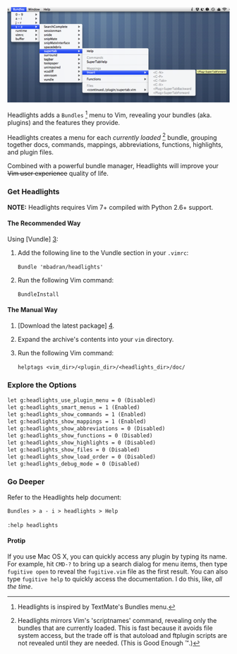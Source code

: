 ![Headlights in Action][2]

Headlights adds a `Bundles` [^1] menu to Vim, revealing your bundles (aka.
plugins) and the features they provide.

Headlights creates a menu for each _currently loaded_ [^2] bundle, grouping
together docs, commands, mappings, abbreviations, functions, highlights, and
plugin files.

Combined with a powerful bundle manager, Headlights will improve your ~~Vim
user experience~~ quality of life.

### Get Headlights

__NOTE:__ Headlights requires Vim 7+ compiled with Python 2.6+ support.

#### The Recommended Way

Using [Vundle] [3]:

1. Add the following line to the Vundle section in your `.vimrc`:

    `Bundle 'mbadran/headlights'`

2. Run the following Vim command:

    `BundleInstall`

#### The Manual Way

1. [Download the latest package] [4].

2. Expand the archive's contents into your `vim` directory.

3. Run the following Vim command:

    `helptags <vim_dir>/<plugin_dir>/<headlights_dir>/doc/`

### Explore the Options

    let g:headlights_use_plugin_menu = 0 (Disabled)
    let g:headlights_smart_menus = 1 (Enabled)
    let g:headlights_show_commands = 1 (Enabled)
    let g:headlights_show_mappings = 1 (Enabled)
    let g:headlights_show_abbreviations = 0 (Disabled)
    let g:headlights_show_functions = 0 (Disabled)
    let g:headlights_show_highlights = 0 (Disabled)
    let g:headlights_show_files = 0 (Disabled)
    let g:headlights_show_load_order = 0 (Disabled)
    let g:headlights_debug_mode = 0 (Disabled)

### Go Deeper

Refer to the Headlights help document:

    Bundles > a - i > headlights > Help

    :help headlights

#### Protip

If you use Mac OS X, you can quickly access any plugin by typing its name. For
example, hit `CMD-?` to bring up a search dialog for menu items, then type
`fugitive open` to reveal the `fugitive.vim` file as the first result. You can
also type `fugitive help` to quickly access the documentation. I do this, like,
_all the time_.

[^1]: Headlights is inspired by TextMate's Bundles menu.

[^2]: Headlights mirrors Vim's 'scriptnames' command, revealing only the
      bundles that are currently loaded. This is fast because it avoids file
      system access, but the trade off is that autoload and ftplugin scripts
      are not revealed until they are needed. (This is Good Enough ™.)

[1]: http://www.vim.org/

[2]: https://github.com/mbadran/headlights/raw/master/headlights_ss.png

[3]: https://github.com/gmarik/vundle

[4]: https://github.com/mbadran/headlights/downloads
